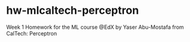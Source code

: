 # hw-mlcaltech-perceptron
Week 1 Homework for the  ML course @EdX by Yaser Abu-Mostafa from CalTech: Perceptron
